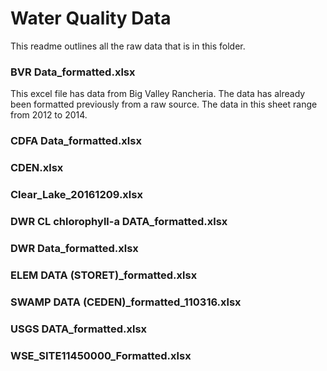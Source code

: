 # Water Quality Data 

This readme outlines all the raw data that is in this folder. 

### BVR Data_formatted.xlsx 

This excel file has data from Big Valley Rancheria. The data has already been 
formatted previously from a raw source. The data in this sheet range from 
2012 to 2014.


### CDFA Data_formatted.xlsx


### CDEN.xlsx 


### Clear_Lake_20161209.xlsx


### DWR CL chlorophyll-a DATA_formatted.xlsx


### DWR Data_formatted.xlsx


### ELEM DATA (STORET)\_formatted.xlsx


### SWAMP DATA (CEDEN)\_formatted_110316.xlsx


### USGS DATA_formatted.xlsx


### WSE_SITE11450000_Formatted.xlsx

